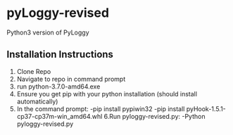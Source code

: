 # pyLoggy-revised
Python3 version of PyLoggy

## Installation Instructions
1. Clone Repo 
2. Navigate to repo in command prompt 
3. run python-3.7.0-amd64.exe 
4. Ensure you get pip with your python installation (should install automatically) 
5. In the command prompt: 
 -pip install pypiwin32
 -pip install pyHook-1.5.1-cp37-cp37m-win_amd64.whl 
6.Run pyloggy-revised.py:
 -Python pyloggy-revised.py 
